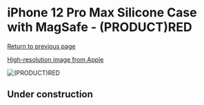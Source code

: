 # iPhone 12 Pro Max Silicone Case with MagSafe - (PRODUCT)RED

[Return to previous page](/iphone_12)

[High-resolution image from Apple](https://store.storeimages.cdn-apple.com/8756/as-images.apple.com/is/MHLF3?wid=4500&hei=4500&fmt=png)

<div style="width: 512px"><img src="/almost_uncompressed/MHLF3.webp" alt="(PRODUCT)RED"></div>

## Under construction
